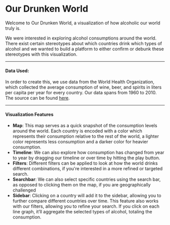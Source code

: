 # Our Drunken World

Welcome to Our Drunken World, a visualization of how alcoholic our world truly is.

We were interested in exploring alcohol consumptions around the world. There exist certain stereotypes about which countries drink which types of alcohol and we wanted to build a platform to either confirm or debunk these stereotypes with this visualization.

* * *

#### Data Used:
In order to create this, we use data from the World Health Organization, which collected the average consumption of wine, beer, and spirits in liters per capita per year for every country. Our data spans from 1960 to 2010. The source can be found [here](http://apps.who.int/gho/data/node.main.A1026?lang=en).

* * *

#### Visualization Features
- **Map**: This map serves as a quick snapshot of the consumption levels around the world. Each country is encoded with a color which represents their consumption relative to the rest of the world, a lighter color represents less consumption and a darker color for heavier consumption. 
- **Timeline**: We can also explore how consumption has changed from year to year by dragging our timeline or over time by hitting the play button. 
- **Filters**: Different filters can be applied to look at how the world drinks different combinations, if you're interested in a more refined or targeted search. 
- **Searchbar**: We can also select specific countries using the search bar, as opposed to clicking them on the map, if you are geographically challenged 
- **Sidebar**: Clicking on a country will add it to the sidebar, allowing you to further compare different countries over time. This feature also works with our filters, allowing you to refine your search. If you click on each line graph, it’ll aggregate the selected types of alcohol, totaling the consumption.